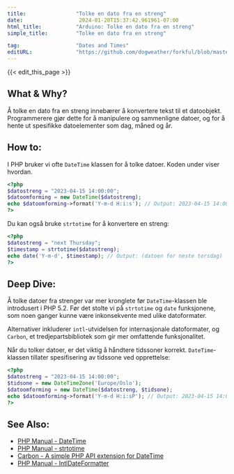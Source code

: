 ```yaml
---
title:                "Tolke en dato fra en streng"
date:                  2024-01-20T15:37:42.961961-07:00
html_title:           "Arduino: Tolke en dato fra en streng"
simple_title:         "Tolke en dato fra en streng"

tag:                  "Dates and Times"
editURL:              "https://github.com/dogweather/forkful/blob/master/content/no/php/parsing-a-date-from-a-string.md"
---
```


{{< edit_this_page >}}

## What & Why?
Å tolke en dato fra en streng innebærer å konvertere tekst til et datoobjekt. Programmerere gjør dette for å manipulere og sammenligne datoer, og for å hente ut spesifikke datoelementer som dag, måned og år.

## How to:
I PHP bruker vi ofte `DateTime` klassen for å tolke datoer. Koden under viser hvordan.

```php
<?php
$datostreng = "2023-04-15 14:00:00";
$datoomforming = new DateTime($datostreng);
echo $datoomforming->format('Y-m-d H:i:s'); // Output: 2023-04-15 14:00:00
?>
```

Du kan også bruke `strtotime` for å konvertere en streng:

```php
<?php
$datostreng = "next Thursday";
$timestamp = strtotime($datostreng);
echo date('Y-m-d', $timestamp); // Output: (datoen for neste torsdag)
?>
```

## Deep Dive:
Å tolke datoer fra strenger var mer kronglete før `DateTime`-klassen ble introdusert i PHP 5.2. Før det stolte vi på `strtotime` og `date` funksjonene, som noen ganger kunne være inkonsekvente med ulike datoformater.

Alternativer inkluderer `intl`-utvidelsen for internasjonale datoformater, og `Carbon`, et tredjepartsbibliotek som gir mer omfattende funksjonalitet.

Når du tolker datoer, er det viktig å håndtere tidssoner korrekt. `DateTime`-klassen tillater spesifisering av tidssone ved opprettelse:

```php
<?php
$datostreng = "2023-04-15 14:00:00";
$tidsone = new DateTimeZone('Europe/Oslo');
$datoomforming = new DateTime($datostreng, $tidsone);
echo $datoomforming->format('Y-m-d H:i:sP'); // Output: 2023-04-15 14:00:00+02:00
?>
```

## See Also:
- [PHP Manual - DateTime](https://www.php.net/manual/en/class.datetime.php)
- [PHP Manual - strtotime](https://www.php.net/manual/en/function.strtotime.php)
- [Carbon - A simple PHP API extension for DateTime](https://carbon.nesbot.com/)
- [PHP Manual - IntlDateFormatter](https://www.php.net/manual/en/class.intldateformatter.php)
